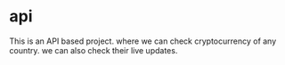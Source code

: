 # api

This is an API based project.
where we can check cryptocurrency of any country.
we can also check their live updates. 
